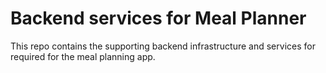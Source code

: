 # Backend services for Meal Planner

This repo contains the supporting backend infrastructure and services for required for the meal planning app.
